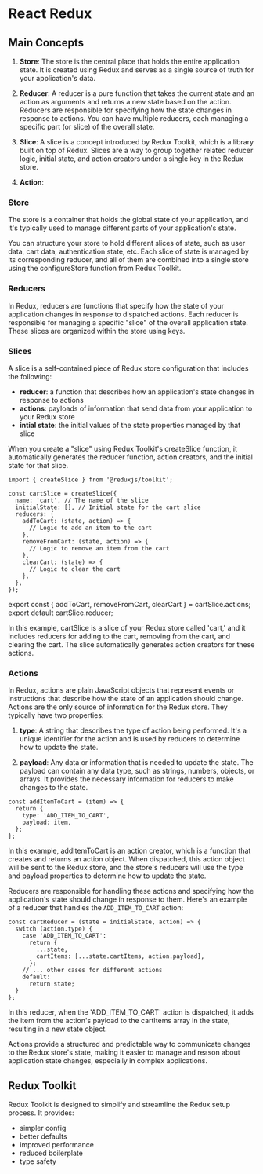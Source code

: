 # React Redux

## Main Concepts

1. **Store**: The store is the central place that holds the entire application state. It is created using Redux and serves as a single source of truth for your application's data.

2. **Reducer**: A reducer is a pure function that takes the current state and an action as arguments and returns a new state based on the action. Reducers are responsible for specifying how the state changes in response to actions. You can have multiple reducers, each managing a specific part (or slice) of the overall state.

3. **Slice**: A slice is a concept introduced by Redux Toolkit, which is a library built on top of Redux. Slices are a way to group together related reducer logic, initial state, and action creators under a single key in the Redux store.

4. **Action**:

### Store

The store is a container that holds the global state of your application, and it's typically used to manage different parts of your application's state.

You can structure your store to hold different slices of state, such as user data, cart data, authentication state, etc. Each slice of state is managed by its corresponding reducer, and all of them are combined into a single store using the configureStore function from Redux Toolkit.

### Reducers

In Redux, reducers are functions that specify how the state of your application changes in response to dispatched actions. Each reducer is responsible for managing a specific "slice" of the overall application state. These slices are organized within the store using keys.

### Slices

A slice is a self-contained piece of Redux store configuration that includes the following:

* **reducer**: a function that describes how an application's state changes in response to actions
* **actions**: payloads of information that send data from your application to your Redux store
* **intial state**: the initial values of the state properties managed by that slice

When you create a "slice" using Redux Toolkit's createSlice function, it automatically generates the reducer function, action creators, and the initial state for that slice.

```
import { createSlice } from '@reduxjs/toolkit';
	
const cartSlice = createSlice({
  name: 'cart', // The name of the slice
  initialState: [], // Initial state for the cart slice
  reducers: {
    addToCart: (state, action) => {
      // Logic to add an item to the cart
    },
    removeFromCart: (state, action) => {
      // Logic to remove an item from the cart
    },
    clearCart: (state) => {
      // Logic to clear the cart
    },
  },
});
```

export const { addToCart, removeFromCart, clearCart } = cartSlice.actions;
export default cartSlice.reducer;

In this example, cartSlice is a slice of your Redux store called 'cart,' and it includes reducers for adding to the cart, removing from the cart, and clearing the cart. The slice automatically generates action creators for these actions.

### Actions

In Redux, actions are plain JavaScript objects that represent events or instructions that describe how the state of an application should change. Actions are the only source of information for the Redux store. They typically have two properties:

1. **type**: A string that describes the type of action being performed. It's a unique identifier for the action and is used by reducers to determine how to update the state.

2. **payload**: Any data or information that is needed to update the state. The payload can contain any data type, such as strings, numbers, objects, or arrays. It provides the necessary information for reducers to make changes to the state.

```
const addItemToCart = (item) => {
  return {
    type: 'ADD_ITEM_TO_CART',
    payload: item,
  };
};
```
	
In this example, addItemToCart is an action creator, which is a function that creates and returns an action object. When dispatched, this action object will be sent to the Redux store, and the store's reducers will use the type and payload properties to determine how to update the state.

Reducers are responsible for handling these actions and specifying how the application's state should change in response to them. Here's an example of a reducer that handles the `ADD_ITEM_TO_CART` action:

```
const cartReducer = (state = initialState, action) => {
  switch (action.type) {
    case 'ADD_ITEM_TO_CART':
      return {
        ...state,
        cartItems: [...state.cartItems, action.payload],
      };
    // ... other cases for different actions
    default:
      return state;
  }
};
```

In this reducer, when the 'ADD_ITEM_TO_CART' action is dispatched, it adds the item from the action's payload to the cartItems array in the state, resulting in a new state object.

Actions provide a structured and predictable way to communicate changes to the Redux store's state, making it easier to manage and reason about application state changes, especially in complex applications.

## Redux Toolkit

Redux Toolkit is designed to simplify and streamline the Redux setup process. It provides:

* simpler config
* better defaults
* improved performance
* reduced boilerplate
* type safety